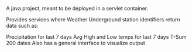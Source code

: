 A java project, meant to be deployed in a servlet container.

Provides services where Weather Underground station identifiers return data such as:

Precipitation for last 7 days
Avg High and Low temps for last 7 days
T-Sum 200 dates
Also has a general interface to visualize output
